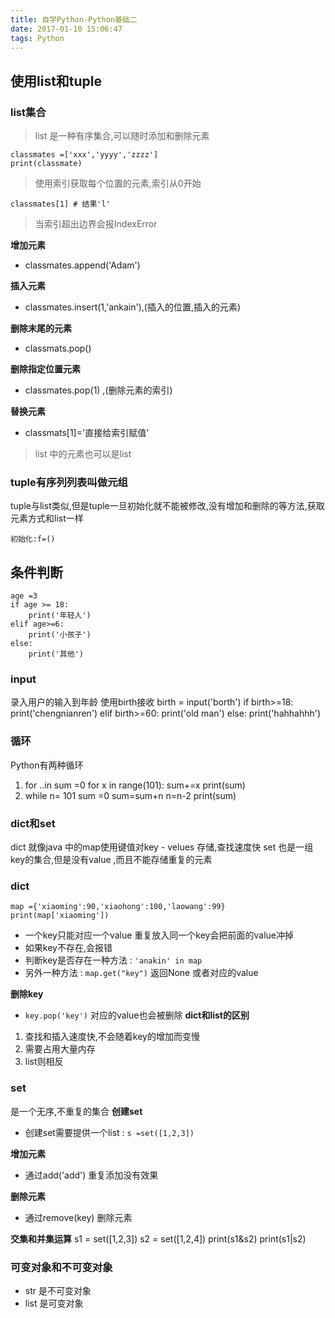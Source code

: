 ```yaml
---
title: 自学Python-Python基础二
date: 2017-01-10 15:06:47
tags: Python
---
```

## 使用list和tuple ##
### list集合 ###
> list 是一种有序集合,可以随时添加和删除元素

    classmates =['xxx','yyyy','zzzz']
	print(classmate)
> 使用索引获取每个位置的元素,索引从0开始

    classmates[1] # 结果'l'

> 当索引超出边界会报IndexError

**增加元素**
- classmates.append('Adam')

**插入元素**
- classmates.insert(1,'ankain'),(插入的位置,插入的元素)

**删除末尾的元素**
- classmats.pop()

**删除指定位置元素**
- classmates.pop(1) ,(删除元素的索引)

**替换元素**
- classmats[1]='直接给索引赋值'

> list 中的元素也可以是list


### tuple有序列列表叫做元组  

tuple与list类似,但是tuple一旦初始化就不能被修改,没有增加和删除的等方法,获取元素方式和list一样

	初始化:f=()

## 条件判断 ##

    age =3
    if age >= 18:
    	print('年轻人')
    elif age>=6:
    	print('小孩子')
    else:
    	print('其他')

### input ###
录入用户的输入到年龄 使用birth接收
    birth = input('borth')
    if birth>=18:
    	print('chengnianren')
    elif birth>=60:
    	print('old man')
    else:
    	print('hahhahhh')

### 循环 ###
Python有两种循环

1. for ..in
	sum =0
	for x in range(101):
	sum+=x
	print(sum)
2. while
    n= 101
    sum =0
    sum=sum+n
    n=n-2
    print(sum)

### dict和set ###
dict 就像java 中的map使用键值对key - velues 存储,查找速度快
set 也是一组key的集合,但是没有value ,而且不能存储重复的元素

### dict ###
    map ={'xiaoming':90,'xiaohong':100,'laowang':99}
    print(map['xiaoming'])

- 一个key只能对应一个value 重复放入同一个key会把前面的value冲掉
- 如果key不存在,会报错
- 判断key是否存在一种方法 : `'anakin' in map`
- 另外一种方法 : `map.get("key")` 返回None 或者对应的value

**删除key**
- `key.pop('key')` 对应的value也会被删除
**dict和list的区别**
1. 查找和插入速度快,不会随着key的增加而变慢
2. 需要占用大量内存
3. list则相反

### set ###
是一个无序,不重复的集合
**创建set**
- 创建set需要提供一个list : `s =set([1,2,3])`

**增加元素**
- 通过add('add') 重复添加没有效果

**删除元素**
- 通过remove(key) 删除元素

**交集和并集运算**
    s1 = set([1,2,3])
    s2 = set([1,2,4])
    print(s1&s2)
    print(s1|s2)

### 可变对象和不可变对象 ###
- str 是不可变对象
- list 是可变对象
